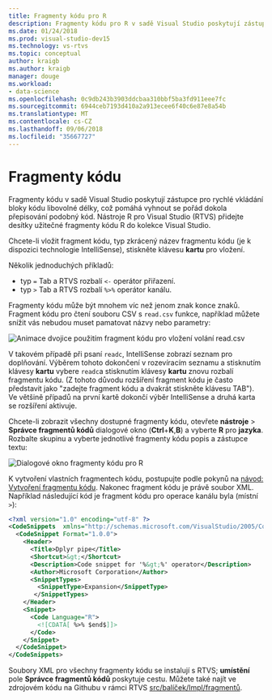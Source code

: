 ```yaml
---
title: Fragmenty kódu pro R
description: Fragmenty kódu pro R v sadě Visual Studio poskytují zástupce pro rychlé vkládání bloky kódu libovolné délky, což pomáhá vyhnout se pořád dokola přepisování podobný kód.
ms.date: 01/24/2018
ms.prod: visual-studio-dev15
ms.technology: vs-rtvs
ms.topic: conceptual
author: kraigb
ms.author: kraigb
manager: douge
ms.workload:
- data-science
ms.openlocfilehash: 0c9db243b3903ddcbaa310bbf5ba3fd911eee7fc
ms.sourcegitcommit: 6944ceb7193d410a2a913ecee6f40c6e87e8a54b
ms.translationtype: MT
ms.contentlocale: cs-CZ
ms.lasthandoff: 09/06/2018
ms.locfileid: "35667727"
---
```

# <a name="code-snippets"></a>Fragmenty kódu

Fragmenty kódu v sadě Visual Studio poskytují zástupce pro rychlé vkládání bloky kódu libovolné délky, což pomáhá vyhnout se pořád dokola přepisování podobný kód. Nástroje R pro Visual Studio (RTVS) přidejte desítky užitečné fragmenty kódu R do kolekce Visual Studio.

Chcete-li vložit fragment kódu, typ zkrácený název fragmentu kódu (je k dispozici technologie IntelliSense), stiskněte klávesu **kartu** pro vložení.

Několik jednoduchých příkladů:

- typ `=` Tab a RTVS rozbalí `<-` operátor přiřazení.
- typ `>` Tab a RTVS rozbalí `%>%` operátor kanálu.

Fragmenty kódu může být mnohem víc než jenom znak konce znaků. Fragment kódu pro čtení souboru CSV s `read.csv` funkce, například můžete snížit vás nebudou muset pamatovat názvy nebo parametry:

![Animace dvojice použitím fragment kódu pro vložení volání read.csv](media/code-snippet-expansion.gif)

V takovém případě při psaní `readc`, IntelliSense zobrazí seznam pro doplňování. Výběrem tohoto dokončení v rozevíracím seznamu a stisknutím klávesy **kartu** vybere `readc`a stisknutím klávesy **kartu** znovu rozbalí fragmentu kódu. (Z tohoto důvodu rozšíření fragment kódu je často představit jako "zadejte fragment kódu a dvakrát stiskněte klávesu TAB"). Ve většině případů na první kartě dokončí výběr IntelliSense a druhá karta se rozšíření aktivuje.

Chcete-li zobrazit všechny dostupné fragmenty kódu, otevřete **nástroje** > **Správce fragmentů kódů** dialogové okno (**Ctrl**+**K**,**B**) a vyberte **R** pro **jazyka**. Rozbalte skupinu a vyberte jednotlivé fragmenty kódu popis a zástupce textu:

![Dialogové okno fragmenty kódu pro R](media/code-snippet-dialog.png)

K vytvoření vlastních fragmentech kódu, postupujte podle pokynů na [návod: Vytvoření fragmentu kódu](../ide/walkthrough-creating-a-code-snippet.md). Nakonec fragment kódu je právě soubor XML. Například následující kód je fragment kódu pro operace kanálu byla (místní `>`):

```xml
<?xml version="1.0" encoding="utf-8" ?>
<CodeSnippets  xmlns="http://schemas.microsoft.com/VisualStudio/2005/CodeSnippet">
  <CodeSnippet Format="1.0.0">
    <Header>
      <Title>Dplyr pipe</Title>
      <Shortcut>&gt;</Shortcut>
      <Description>Code snippet for '%&gt;%' operator</Description>
      <Author>Microsoft Corporation</Author>
      <SnippetTypes>
        <SnippetType>Expansion</SnippetType>
       </SnippetTypes>
    </Header>
    <Snippet>
      <Code Language="R">
        <![CDATA[ %>% $end$]]>
      </Code>
    </Snippet>
  </CodeSnippet>
</CodeSnippets>
```

Soubory XML pro všechny fragmenty kódu se instalují s RTVS; **umístění** pole **Správce fragmentů kódů** poskytuje cestu. Můžete také najít ve zdrojovém kódu na Githubu v rámci RTVS [src/balíček/Impl/fragmentů](https://github.com/Microsoft/RTVS/tree/master/src/Package/Impl/Snippets).

